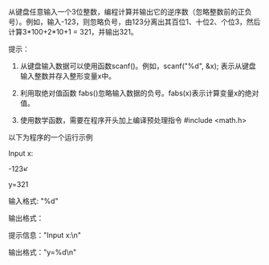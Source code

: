 从键盘任意输入一个3位整数，编程计算并输出它的逆序数（忽略整数前的正负号）。例如，输入-123，则忽略负号，由123分离出其百位1、十位2、个位3，然后计算3\*100+2\*10+1 = 321，并输出321。

提示：

1. 从键盘输入数据可以使用函数scanf()。例如，scanf("%d", &x); 表示从键盘输入整数并存入整形变量x中。

2. 利用取绝对值函数 fabs()忽略输入数据的负号。fabs(x)表示计算变量x的绝对值。

3. 使用数学函数，需要在程序开头加上编译预处理指令 #include <math.h>



以下为程序的一个运行示例

Input x:

-123↙

y=321



输入格式: "%d"

输出格式：

提示信息："Input x:\n"

输出格式："y=%d\n"
